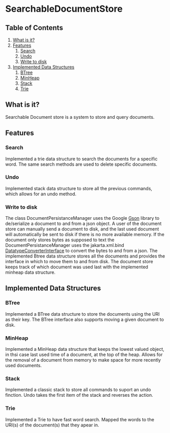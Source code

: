 # SearchableDocumentStore

## Table of Contents
1. [What is it?](#what-is-it)
2. [Features](#features)
    1. [Search](#search)
    2. [Undo](#undo)
    3. [Write to disk](#write-to-disk)
3. [Implemented Data Structures](#implemented-data-structures)
    1. [BTree](#btree)
    2. [MinHeap](#minheap)
    3. [Stack](#stack)
    4. [Trie](#trie)

## What is it?

Searchable Document store is a system to store and query documents. 

## Features

### Search 

Implemented a trie data structure to search the documents for a specific word. The same search methods are used to delete specific documents.  

### Undo 

Implemented stack data structure to store all the previous commands, which allows for an undo method. 

### Write to disk 

The class DocumentPersistanceManager uses the Google [Gson](https://javadoc.io/doc/com.google.code.gson/gson/latest/com.google.gson/com/google/gson/package-summary.html) library to de/serialize a document to and from a json object. A user of the document store can manually send a document to disk, and the last used document will automatically be sent to disk if there is no more available memory. If the document only stores bytes as supposed to text the DocumentPersistanceManager uses the jakarta.xml.bind [DatatypeConverterInterface](https://javadoc.io/doc/jakarta.xml.bind/jakarta.xml.bind-api/latest/jakarta.xml.bind/jakarta/xml/bind/DatatypeConverterInterface.html) to convert the bytes to and from a json. The implemented Btree data structure stores all the documents and provides the interface in which to move them to and from disk. The document store keeps track of which document was used last with the implemented minheap data structure. 

## Implemented Data Structures 

### BTree

Implemented a BTree data structure to store the documents using the URI as their key. The BTree interface also supports moving a given document to disk. 

### MinHeap

Implemented a MinHeap data structure that keeps the lowest valued object, in thsi case last used time of a document, at the top of the heap. Allows for the removal of a document from memory to make space for more recently used documents. 

### Stack

Implemented a classic stack to store all commands to suport an undo finction. Undo takes the first item of the stack and reverses the action. 

### Trie

Implemented a Trie to have fast word search. Mapped the words to the URI(s) of the document(s) that they apear in.